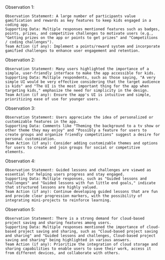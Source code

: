 Observation 1:

    Observation Statement: A large number of participants value gamification and rewards as key features to keep kids engaged in a coding app.
    Supporting Data: Multiple responses mentioned features such as badges, points, prizes, and competitive challenges to motivate users (e.g., "Getting prizes on the app or points to get prizes" and "Competitions / coding challenges").
    Team Action (if any): Implement a points/reward system and incorporate gamified challenges to enhance user engagement and retention.

Observation 2:

    Observation Statement: Many users highlighted the importance of a simple, user-friendly interface to make the app accessible for kids.
    Supporting Data: Multiple respondents, such as those saying, "A very simple UI would be very effective considering that the target audience is kids" and "The UI is the most important thing for the app when targeting kids," emphasize the need for simplicity in the design.
    Team Action (if any): Ensure the app's UI is intuitive and simple, prioritizing ease of use for younger users.

Observation 3:

    Observation Statement: Users appreciate the idea of personalized or customizable features in the app.
    Supporting Data: Comments like "Theming the background to a tv show or other theme they may enjoy" and "Possibly a feature for users to create groups and organize friendly competitions" suggest a desire for personal customization.
    Team Action (if any): Consider adding customizable themes and options for users to create and join groups for social or competitive elements.

Observation 4:

    Observation Statement: Guided lessons and challenges are viewed as essential for helping users progress and stay engaged.
    Supporting Data: Multiple responses, such as "Guided lessons and challenges" and "Guided lessons with fun little end goals," indicate that structured lessons are highly valued.
    Team Action (if any): Continue developing guided lessons that are fun and provide clear progression markers, with the possibility of integrating mini-projects to reinforce learning.

Observation 5:

    Observation Statement: There is a strong demand for cloud-based project saving and sharing features among users.
    Supporting Data: Multiple responses mentioned the importance of cloud-based project saving and sharing, such as "Cloud-based project saving and sharing" and "Guided lessons and challenges, Cloud-based project saving and sharing" being highlighted in various answers.
    Team Action (if any): Prioritize the integration of cloud storage and sharing capabilities to enable users to save their work, access it from different devices, and collaborate with others.
